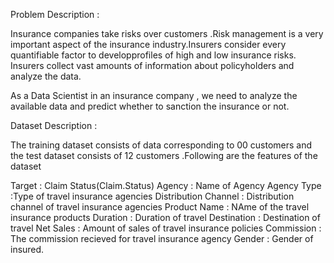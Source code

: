 Problem Description : 

Insurance companies take risks over customers .Risk management is a very important aspect of the insurance industry.Insurers consider every quantifiable factor to developprofiles of high and low insurance risks. Insurers collect vast amounts of information about policyholders and analyze the data.

As a Data Scientist in an insurance company , we need to analyze the available data and predict whether to sanction the insurance  or not.

Dataset Description :
 
The training dataset consists of data corresponding to 00 customers and the test dataset consists of 12 customers .Following are the features of the dataset 

Target : Claim Status(Claim.Status)
Agency : Name of Agency
Agency Type :Type of travel insurance agencies
Distribution Channel : Distribution channel of travel insurance agencies
Product Name : NAme of the travel insurance products
Duration : Duration of travel
Destination : Destination of travel
Net Sales : Amount of sales of travel insurance policies
Commission : The commission recieved for travel insurance agency
Gender : Gender of insured.
